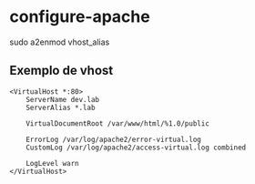 # configure-apache

sudo a2enmod vhost_alias

## Exemplo de vhost

```
<VirtualHost *:80>
    ServerName dev.lab
    ServerAlias *.lab

    VirtualDocumentRoot /var/www/html/%1.0/public

    ErrorLog /var/log/apache2/error-virtual.log
    CustomLog /var/log/apache2/access-virtual.log combined

    LogLevel warn
</VirtualHost>
```
